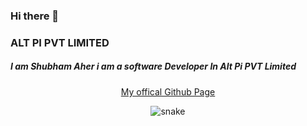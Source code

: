 ### Hi there 👋
### ALT PI PVT LIMITED
##### I am Shubham Aher i am a software Developer In Alt Pi PVT Limited
<p align="center"> <a href="https://github.com/Shubhamaher1">My offical Github Page</a></p>

<!--
**SHUBHAMAHER-ALT-PI/SHUBHAMAHER-ALT-PI** is a ✨ _special_ ✨ repository because its `README.md` (this file) appears on your GitHub profile.

Here are some ideas to get you started:

- 🔭 I’m currently working on ...
- 🌱 I’m currently learning ...
- 👯 I’m looking to collaborate on ...
- 🤔 I’m looking for help with ...
- 💬 Ask me about ...
- 📫 How to reach me: ...
- 😄 Pronouns: ...
- ⚡ Fun fact: ...
-->
<p align="center">
  <img src="https://github.com/codersalman/codersalman/raw/output/github-contribution-grid-snake.svg" alt="snake"></center>
</p>
